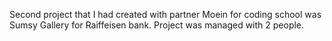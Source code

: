 
Second project that I had created with partner Moein for coding school was Sumsy Gallery for Raiffeisen bank. Project was managed with 2 people.
